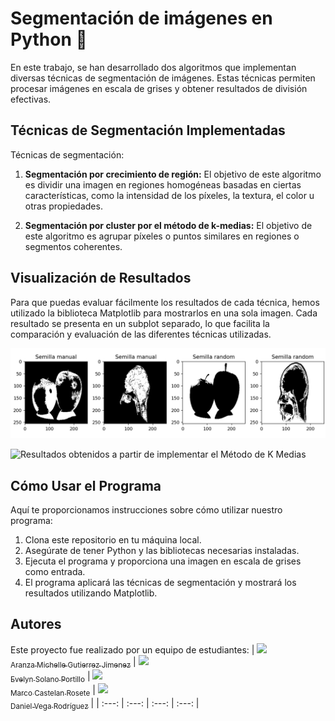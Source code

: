 # Segmentación de imágenes en Python 📸

En este trabajo, se han desarrollado dos algoritmos que implementan diversas técnicas de segmentación de imágenes. Estas técnicas permiten procesar imágenes en escala de grises y obtener resultados de división efectivas.

## Técnicas de Segmentación Implementadas
Técnicas de segmentación:

1. **Segmentación por crecimiento de región:** El objetivo de este algoritmo es dividir una imagen en regiones homogéneas basadas en ciertas características, como la intensidad de los píxeles, la textura, el color u otras propiedades.

2. **Segmentación por cluster por el método de k-medias:** El objetivo de este algoritmo es agrupar píxeles o puntos similares en regiones o segmentos coherentes.

## Visualización de Resultados
Para que puedas evaluar fácilmente los resultados de cada técnica, hemos utilizado la biblioteca Matplotlib para mostrarlos en una sola imagen. Cada resultado se presenta en un subplot separado, lo que facilita la comparación y evaluación de las diferentes técnicas utilizadas.

![Resultados obtenidos a partir de implementar el Método de Segmentación por Crecimiento de Región con una semilla inicializada de manera manual y otra de manera random](/imagenesREADME/Imagen1.png)

![Resultados obtenidos a partir de implementar el Método de K Medias]()

## Cómo Usar el Programa
Aquí te proporcionamos instrucciones sobre cómo utilizar nuestro programa:
1. Clona este repositorio en tu máquina local.
2. Asegúrate de tener Python y las bibliotecas necesarias instaladas.
3. Ejecuta el programa y proporciona una imagen en escala de grises como entrada.
4. El programa aplicará las técnicas de segmentación y mostrará los resultados utilizando Matplotlib.

## Autores
Este proyecto fue realizado por un equipo de estudiantes:
| [<img src="https://avatars.githubusercontent.com/u/113084234?v=4" width=115><br><sub>Aranza Michelle Gutierrez Jimenez</sub>](https://github.com/AranzaMich) |  [<img src="https://avatars.githubusercontent.com/u/113297618?v=4" width=115><br><sub>Evelyn Solano Portillo</sub>](https://github.com/Eveeelyyyn) |  [<img src="https://avatars.githubusercontent.com/u/112792541?v=4" width=115><br><sub>Marco Castelan Rosete</sub>](https://github.com/marco2220x) | [<img src="https://avatars.githubusercontent.com/u/113079687?v=4" width=115><br><sub>Daniel Vega Rodríguez</sub>](https://github.com/DanVer2002) |
| :---: | :---: | :---: | :---: |


